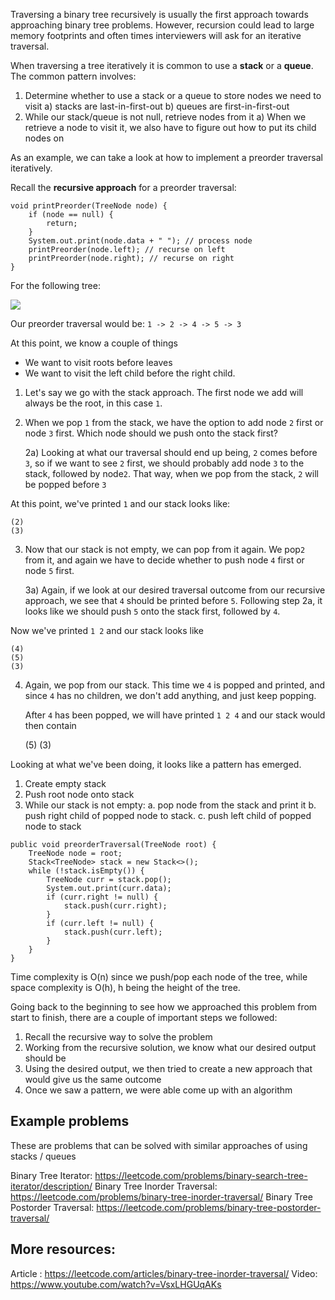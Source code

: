 Traversing a binary tree recursively is usually the first approach towards approaching binary tree problems. However, recursion could lead to large memory footprints and often times interviewers will ask for an iterative traversal.

When traversing a tree iteratively it is common to use a **stack** or a **queue**. The common pattern involves:
1) Determine whether to use a stack or a queue to store nodes we need to visit
    a) stacks are last-in-first-out 
    b) queues are first-in-first-out
2) While our stack/queue is not null, retrieve nodes from it
    a) When we retrieve a node to visit it, we also have to figure out how to put its child nodes on

As an example, we can take a look at how to implement a preorder traversal iteratively.

Recall the **recursive approach** for a preorder traversal:
``` 
void printPreorder(TreeNode node) {	
    if (node == null) {
        return;
    }
    System.out.print(node.data + " "); // process node
    printPreorder(node.left); // recurse on left
    printPreorder(node.right); // recurse on right
}
```

For the following tree:

![](https://i.imgur.com/t2Ihbru.png)

Our preorder traversal would be:
`1 -> 2 -> 4 -> 5 -> 3`

At this point, we know a couple of things
- We want to visit roots before leaves
- We want to visit the left child before the right child.

1) Let's say we go with the stack approach. The first node we add will always be the root, in this case `1`. 

2) When we pop `1` from the stack, we have the option to add node `2` first or node `3` first. Which node should we push onto the stack first?

    2a) Looking at what our traversal should end up being, `2` comes before `3`, so if we want to see `2` first, we should probably add node `3` to the stack, followed by node`2`. That way, when we pop from the stack, `2` will be popped before `3`

At this point, we've printed `1` and our stack looks like:

    (2)
    (3)

3) Now that our stack is not empty, we can pop from it again. We pop`2` from it, and again we have to decide whether to push node `4` first or node `5` first. 

    3a) Again, if we look at our desired traversal outcome from our recursive approach, we see that `4` should be printed before `5`. Following step 2a, it looks like we should push `5` onto the stack first, followed by `4`.

Now we've printed `1 2` and our stack looks like

    (4)
    (5)
    (3)
    
4) Again, we pop from our stack. This time we `4` is popped and printed, and since `4` has no children, we don't add anything, and just keep popping.

    After `4` has been popped, we will have printed `1 2 4` and our stack would then contain

    (5)
    (3)

Looking at what we've been doing, it looks like a pattern has emerged.
1.  Create empty stack 
2.  Push root node onto stack
2.  While our stack is not empty:
    a. pop node from the stack and print it
    b. push right child of popped node to stack.
    c. push left child of popped node to stack

```
public void preorderTraversal(TreeNode root) {
    TreeNode node = root;
    Stack<TreeNode> stack = new Stack<>();
    while (!stack.isEmpty()) {
        TreeNode curr = stack.pop();
        System.out.print(curr.data);
        if (curr.right != null) {
            stack.push(curr.right);
        }
        if (curr.left != null) {
            stack.push(curr.left);
        }
    }
}
```

Time complexity is O(n) since we push/pop each node of the tree, while space complexity is O(h), h being the height of the tree.

Going back to the beginning to see how we approached this problem from start to finish, there are a couple of important steps we followed:
1) Recall the recursive way to solve the problem
2) Working from the recursive solution, we know what our desired output should be
3) Using the desired output, we then tried to create a new approach that would give us the same outcome
4) Once we saw a pattern, we were able come up with an algorithm

## Example problems 

These are problems that can be solved with similar approaches of using stacks / queues

Binary Tree Iterator:
https://leetcode.com/problems/binary-search-tree-iterator/description/
Binary Tree Inorder Traversal:
https://leetcode.com/problems/binary-tree-inorder-traversal/
Binary Tree Postorder Traversal:
https://leetcode.com/problems/binary-tree-postorder-traversal/

## More resources:
Article : https://leetcode.com/articles/binary-tree-inorder-traversal/
Video: https://www.youtube.com/watch?v=VsxLHGUqAKs
